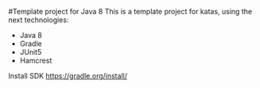 #Template project for Java 8
This is a template project for katas, using the next technologies:

* Java 8
* Gradle
* JUnit5
* Hamcrest

Install SDK
https://gradle.org/install/
